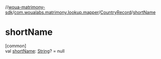 //[woua-matrimony-sdk](../../../index.md)/[com.woualabs.matrimony.lookup.mapper](../index.md)/[CountryRecord](index.md)/[shortName](short-name.md)

# shortName

[common]\
val [shortName](short-name.md): [String](https://kotlinlang.org/api/latest/jvm/stdlib/kotlin/-string/index.html)? = null
